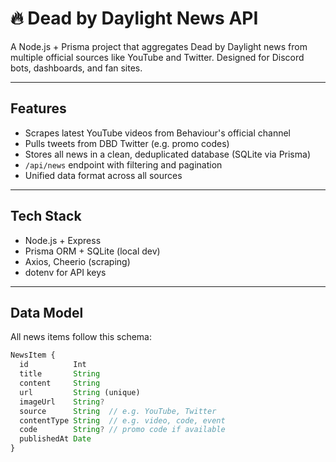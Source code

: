 # 🔥 Dead by Daylight News API

A Node.js + Prisma project that aggregates Dead by Daylight news from multiple official sources like YouTube and Twitter. Designed for Discord bots, dashboards, and fan sites.

---

## Features

- Scrapes latest YouTube videos from Behaviour's official channel
- Pulls tweets from DBD Twitter (e.g. promo codes)
- Stores all news in a clean, deduplicated database (SQLite via Prisma)
- `/api/news` endpoint with filtering and pagination
- Unified data format across all sources

---

## Tech Stack

- Node.js + Express
- Prisma ORM + SQLite (local dev)
- Axios, Cheerio (scraping)
- dotenv for API keys

---

## Data Model

All news items follow this schema:

```ts
NewsItem {
  id          Int
  title       String
  content     String
  url         String (unique)
  imageUrl    String?
  source      String  // e.g. YouTube, Twitter
  contentType String  // e.g. video, code, event
  code        String? // promo code if available
  publishedAt Date
}
